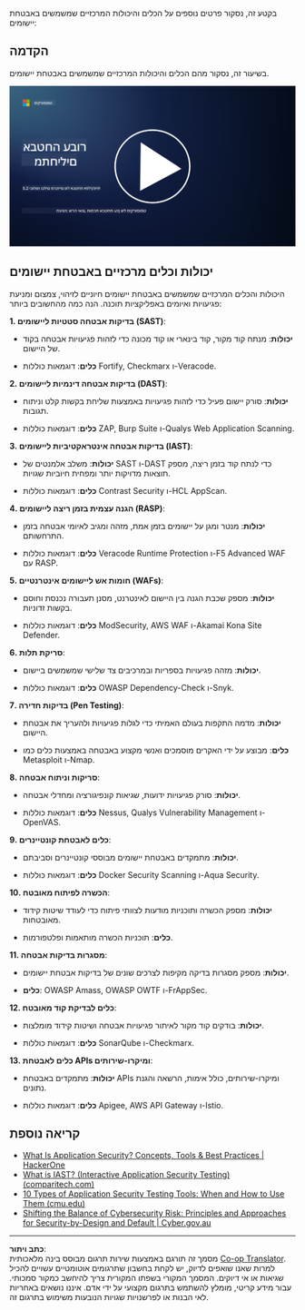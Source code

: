 <!--
CO_OP_TRANSLATOR_METADATA:
{
  "original_hash": "790a3fa7e535ec60bb51bde13e759781",
  "translation_date": "2025-09-03T21:25:08+00:00",
  "source_file": "5.2 AppSec key capabilities.md",
  "language_code": "he"
}
-->
בקטע זה, נסקור פרטים נוספים על הכלים והיכולות המרכזיים שמשמשים באבטחת יישומים:

## הקדמה

בשיעור זה, נסקור מהם הכלים והיכולות המרכזיים שמשמשים באבטחת יישומים.

[![צפו בסרטון](../../translated_images/5-2_placeholder.35d943b10c4c6018ebe2bbdb7706a0d739ce9e54bdb35eaf2ad644d43f4cec60.he.png)](https://learn-video.azurefd.net/vod/player?id=b562daa7-ab92-4cf4-a6dd-6b6a506edfac)

## יכולות וכלים מרכזיים באבטחת יישומים

היכולות והכלים המרכזיים שמשמשים באבטחת יישומים חיוניים לזיהוי, צמצום ומניעת פגיעויות ואיומים באפליקציות תוכנה. הנה כמה מהחשובים ביותר:

**1. בדיקות אבטחה סטטיות ליישומים (SAST)**:

- **יכולות**: מנתח קוד מקור, קוד בינארי או קוד מכונה כדי לזהות פגיעויות אבטחה בקוד של היישום.

- **כלים**: דוגמאות כוללות Fortify, Checkmarx ו-Veracode.

**2. בדיקות אבטחה דינמיות ליישומים (DAST)**:

- **יכולות**: סורק יישום פעיל כדי לזהות פגיעויות באמצעות שליחת בקשות קלט וניתוח תגובות.

- **כלים**: דוגמאות כוללות ZAP, Burp Suite ו-Qualys Web Application Scanning.

**3. בדיקות אבטחה אינטראקטיביות ליישומים (IAST)**:

- **יכולות**: משלב אלמנטים של SAST ו-DAST כדי לנתח קוד בזמן ריצה, מספק תוצאות מדויקות יותר ומפחית חיוביות שגויות.

- **כלים**: דוגמאות כוללות Contrast Security ו-HCL AppScan.

**4. הגנה עצמית בזמן ריצה ליישומים (RASP)**:

- **יכולות**: מנטר ומגן על יישומים בזמן אמת, מזהה ומגיב לאיומי אבטחה בזמן התרחשותם.

- **כלים**: דוגמאות כוללות Veracode Runtime Protection ו-F5 Advanced WAF עם RASP.

**5. חומות אש ליישומים אינטרנטיים (WAFs)**:

- **יכולות**: מספק שכבת הגנה בין היישום לאינטרנט, מסנן תעבורה נכנסת וחוסם בקשות זדוניות.

- **כלים**: דוגמאות כוללות ModSecurity, AWS WAF ו-Akamai Kona Site Defender.

**6. סריקת תלות**:

- **יכולות**: מזהה פגיעויות בספריות ובמרכיבים צד שלישי שמשמשים ביישום.

- **כלים**: דוגמאות כוללות OWASP Dependency-Check ו-Snyk.

**7. בדיקות חדירה (Pen Testing)**:

- **יכולות**: מדמה התקפות בעולם האמיתי כדי לגלות פגיעויות ולהעריך את אבטחת היישום.

- **כלים**: מבוצע על ידי האקרים מוסמכים ואנשי מקצוע באבטחה באמצעות כלים כמו Metasploit ו-Nmap.

**8. סריקות וניתוח אבטחה**:

- **יכולות**: סורק פגיעויות ידועות, שגיאות קונפיגורציה ומחדלי אבטחה.

- **כלים**: דוגמאות כוללות Nessus, Qualys Vulnerability Management ו-OpenVAS.

**9. כלים לאבטחת קונטיינרים**:

- **יכולות**: מתמקדים באבטחת יישומים מבוססי קונטיינרים וסביבתם.

- **כלים**: דוגמאות כוללות Docker Security Scanning ו-Aqua Security.

**10. הכשרה לפיתוח מאובטח**:

- **יכולות**: מספק הכשרה ותוכניות מודעות לצוותי פיתוח כדי לעודד שיטות קידוד מאובטחות.

- **כלים**: תוכניות הכשרה מותאמות ופלטפורמות.

**11. מסגרות בדיקות אבטחה**:

- **יכולות**: מספק מסגרות בדיקה מקיפות לצרכים שונים של בדיקות אבטחת יישומים.

- **כלים**: OWASP Amass, OWASP OWTF ו-FrAppSec.

**12. כלים לבדיקת קוד מאובטח**:

- **יכולות**: בודקים קוד מקור לאיתור פגיעויות אבטחה ושיטות קידוד מומלצות.

- **כלים**: דוגמאות כוללות SonarQube ו-Checkmarx.

**13. כלים לאבטחת APIs ומיקרו-שירותים**:

- **יכולות**: מתמקדים באבטחת APIs ומיקרו-שירותים, כולל אימות, הרשאה והגנת נתונים.

- **כלים**: דוגמאות כוללות Apigee, AWS API Gateway ו-Istio.

## קריאה נוספת

- [What Is Application Security? Concepts, Tools & Best Practices | HackerOne](https://www.hackerone.com/knowledge-center/what-application-security-concepts-tools-best-practices)
- [What is IAST? (Interactive Application Security Testing) (comparitech.com)](https://www.comparitech.com/net-admin/what-is-iast/)
- [10 Types of Application Security Testing Tools: When and How to Use Them (cmu.edu)](https://insights.sei.cmu.edu/blog/10-types-of-application-security-testing-tools-when-and-how-to-use-them/)
- [Shifting the Balance of Cybersecurity Risk: Principles and Approaches for Security-by-Design and Default | Cyber.gov.au](https://www.cyber.gov.au/about-us/view-all-content/publications/principles-and-approaches-for-security-by-design-and-default)

---

**כתב ויתור**:  
מסמך זה תורגם באמצעות שירות תרגום מבוסס בינה מלאכותית [Co-op Translator](https://github.com/Azure/co-op-translator). למרות שאנו שואפים לדיוק, יש לקחת בחשבון שתרגומים אוטומטיים עשויים להכיל שגיאות או אי דיוקים. המסמך המקורי בשפתו המקורית צריך להיחשב כמקור סמכותי. עבור מידע קריטי, מומלץ להשתמש בתרגום מקצועי על ידי אדם. איננו נושאים באחריות לאי הבנות או לפרשנויות שגויות הנובעות משימוש בתרגום זה.